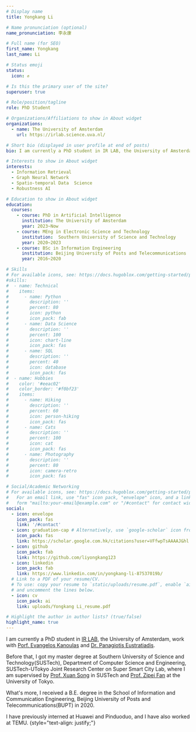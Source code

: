 ```yaml
---
# Display name
title: Yongkang Li

# Name pronunciation (optional)
name_pronunciation: 李永康

# Full name (for SEO)
first_name: Yongkang 
last_name: Li

# Status emoji
status:
  icon: ✊

# Is this the primary user of the site?
superuser: true

# Role/position/tagline
role: PhD Student

# Organizations/Affiliations to show in About widget
organizations:
  - name: The University of Amsterdam 
    url: https://irlab.science.uva.nl/

# Short bio (displayed in user profile at end of posts)
bio: I am currently a PhD student in IR LAB, the University of Amsterdam, work with Porf. Evangelos Kanoulas. Before that, I got my master degree at Southern University of Science and Technology, Department of Computer Science and Engineering, SUSTech-UTokyo Joint Research Center on Super Smart City Lab, where I am supervised by Prof. Xuan Song in SUSTech and Prof. Zipei Fan at the University of Tokyo. What's more, I received a B.E. degree in the School of Information and Communication Engineering, Beijing University of Posts and Telecommunications in 2020.

# Interests to show in About widget
interests:
  - Information Retrieval 
  - Graph Neural Network 
  - Spatio-temporal Data  Science
  - Robustness AI

# Education to show in About widget
education:
  courses:
    - course: PhD in Artificial Intelligence
      institution: The University of Amsterdam
      year: 2023~Now
    - course: MEng in Electronic Science and Technology
      institution:  Southern University of Science and Technology
      year: 2020~2023
    - course: BSc in Information Engineering
      institution: Beijing University of Posts and Telecommunications
      year: 2016~2020

# Skills
# For available icons, see: https://docs.hugoblox.com/getting-started/page-builder/#icons
#skills:
#  - name: Technical
#    items:
#      - name: Python
#        description: ''
#        percent: 80
#        icon: python
#        icon_pack: fab
#      - name: Data Science
#        description: ''
#        percent: 100
#        icon: chart-line
#        icon_pack: fas
#      - name: SQL
#        description: ''
#        percent: 40
#        icon: database
#        icon_pack: fas
#  - name: Hobbies
#    color: '#eeac02'
#    color_border: '#f0bf23'
#    items:
#      - name: Hiking
#        description: ''
#        percent: 60
#        icon: person-hiking
#        icon_pack: fas
#      - name: Cats
#        description: ''
#        percent: 100
#        icon: cat
#        icon_pack: fas
#      - name: Photography
#        description: ''
#        percent: 80
#        icon: camera-retro
#        icon_pack: fas

# Social/Academic Networking
# For available icons, see: https://docs.hugoblox.com/getting-started/page-builder/#icons
#   For an email link, use "fas" icon pack, "envelope" icon, and a link in the
#   form "mailto:your-email@example.com" or "/#contact" for contact widget.
social:
  - icon: envelope
    icon_pack: fas
    link: '/#contact'
  - icon: graduation-cap # Alternatively, use `google-scholar` icon from `ai` icon pack
    icon_pack: fas
    link: https://scholar.google.com.hk/citations?user=VFfwpTsAAAAJ&hl
  - icon: github
    icon_pack: fab
    link: https://github.com/liyongkang123
  - icon: linkedin
    icon_pack: fab
    link: https://www.linkedin.com/in/yongkang-li-87537019b/
  # Link to a PDF of your resume/CV.
  # To use: copy your resume to `static/uploads/resume.pdf`, enable `ai` icons in `params.yaml`,
  # and uncomment the lines below.
  - icon: cv
    icon_pack: ai
    link: uploads/Yongkang Li_resume.pdf

# Highlight the author in author lists? (true/false)
highlight_name: true
---
```


I am currently a PhD student in [IR LAB](https://irlab.science.uva.nl/), the University of Amsterdam, work with [Porf. Evangelos Kanoulas](https://staff.fnwi.uva.nl/e.kanoulas/) and [Dr. Panagiotis Eustratiadis](https://scholar.google.com/citations?user=lj5XzYUAAAAJ&hl=en). 

Before that, I got my master degree at Southern University of Science and Technology(SUSTech), Department of Computer Science and Engineering, SUSTech-UTokyo Joint Research Center on Super Smart City Lab, where I am supervised by [Prof. Xuan Song](https://scholar.google.com/citations?user=_qCSLpMAAAAJ&hl=zh-CN) in SUSTech and [Prof. Zipei Fan](https://scholar.google.com/citations?user=OMny2bEAAAAJ&hl=zh-CN) at the University of Tokyo. 

What's more, I received a B.E. degree in the School of Information and Communication Engineering, Beijing University of Posts and Telecommunications(BUPT) in 2020.

I have previously interned at Huawei and Pinduoduo, and I have also worked at TEMU.
{style="text-align: justify;"}
